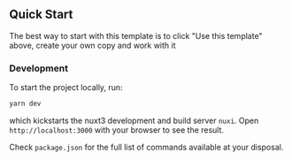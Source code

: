 
## Quick Start

The best way to start with this template is to click "Use this template" above, create your own copy and work with it

### Development

To start the project locally, run:
```bash
yarn dev
```
which kickstarts the nuxt3 development and build server `nuxi`. Open `http://localhost:3000` with your browser to see the result.

Check `package.json` for the full list of commands available at your disposal.